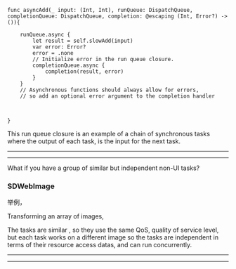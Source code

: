 ```
func asyncAdd(_ input: (Int, Int), runQueue: DispatchQueue, completionQueue: DispatchQueue, completion: @escaping (Int, Error?) -> ()){

    runQueue.async {
        let result = self.slowAdd(input)
        var error: Error?
        error = .none
        // Initialize error in the run queue closure.
        completionQueue.async {
            completion(result, error)
        }
    }
    // Asynchronous functions should always allow for errors,
    // so add an optional error argument to the completion handler



}

```




This run queue closure is an example of a chain of synchronous tasks where the output of each task,
is the input for the next task.


<hr>


<hr>


What if you have a group of similar but independent non-UI tasks?




### SDWebImage

举例，

Transforming an array of images,

The tasks are similar , so they use the same QoS, quality of service level,
but each task works on a different image so the tasks are independent in terms of their resource access datas,
and can run concurrently.



<hr>


<hr>






















